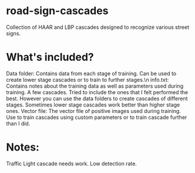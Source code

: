 # road-sign-cascades
Collection of HAAR and LBP cascades designed to recognize various street signs.

# What's included?
Data folder: Contains data from each stage of training. Can be used to create lower stage cascades or to train to further stages.\n
info.txt: Contains notes about the training data as well as parameters used during training.
A few cascades. Tried to include the ones that I felt performed the best. However you can use the data folders to create cascades of different stages. Sometimes lower stage cascades work better than higher stage ones.
Vector file: The vector file of positive images used during training. Use to train cascades using custom parameters or to train cascade further than I did.

# Notes:
Traffic Light cascade needs work. Low detection rate.
